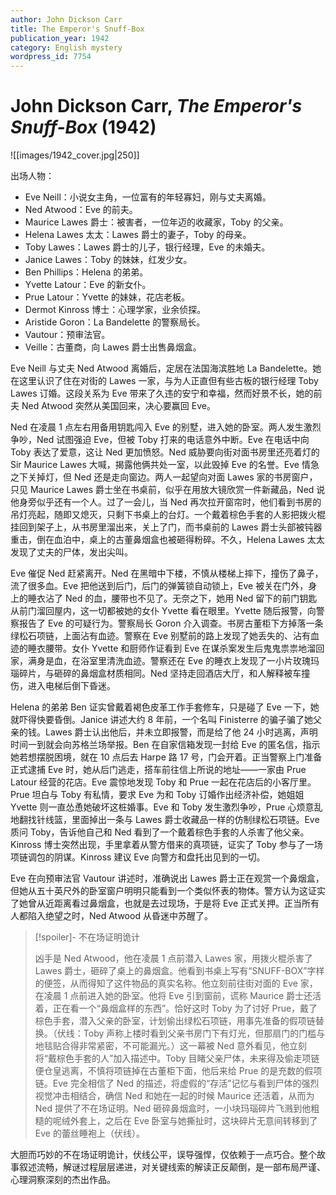 ```yaml
---
author: John Dickson Carr
title: The Emperor's Snuff-Box
publication_year: 1942
category: English mystery
wordpress_id: 7754
---
```


# John Dickson Carr, <i>The Emperor's Snuff-Box</i> (1942)

![[images/1942_cover.jpg|250]]

出场人物：
- Eve Neill：小说女主角，一位富有的年轻寡妇，刚与丈夫离婚。
- Ned Atwood：Eve 的前夫。
- Maurice Lawes 爵士：被害者，一位年迈的收藏家，Toby 的父亲。
- Helena Lawes 太太：Lawes 爵士的妻子，Toby 的母亲。
- Toby Lawes：Lawes 爵士的儿子，银行经理，Eve 的未婚夫。
- Janice Lawes：Toby 的妹妹，红发少女。
- Ben Phillips：Helena 的弟弟。
- Yvette Latour：Eve 的新女仆。
- Prue Latour：Yvette 的妹妹，花店老板。
- Dermot Kinross 博士：心理学家，业余侦探。
- Aristide Goron：La Bandelette 的警察局长。
- Vautour：预审法官。
- Veille：古董商，向 Lawes 爵士出售鼻烟盒。

Eve Neill 与丈夫 Ned Atwood 离婚后，定居在法国海滨胜地 La Bandelette。她在这里认识了住在对街的 Lawes 一家，与为人正直但有些古板的银行经理 Toby Lawes 订婚。这段关系为 Eve 带来了久违的安宁和幸福，然而好景不长，她的前夫 Ned Atwood 突然从美国回来，决心要赢回 Eve。

Ned 在凌晨 1 点左右用备用钥匙闯入 Eve 的别墅，进入她的卧室。两人发生激烈争吵，Ned 试图强迫 Eve，但被 Toby 打来的电话意外中断。Eve 在电话中向 Toby 表达了爱意，这让 Ned 更加愤怒。Ned 威胁要向街对面书房里还亮着灯的 Sir Maurice Lawes 大喊，揭露他俩共处一室，以此毁掉 Eve 的名誉。Eve 情急之下关掉灯，但 Ned 还是走向窗边。两人一起望向对面 Lawes 家的书房窗户，只见 Maurice Lawes 爵士坐在书桌前，似乎在用放大镜欣赏一件新藏品，Ned 说他身旁似乎还有一个人。过了一会儿，当 Ned 再次拉开窗帘时，他们看到书房的吊灯亮起，随即又熄灭，只剩下书桌上的台灯。一个戴着棕色手套的人影把拨火棍挂回到架子上，从书房里溜出来，关上了门，而书桌前的 Lawes 爵士头部被钝器重击，倒在血泊中，桌上的古董鼻烟盒也被砸得粉碎。不久，Helena Lawes 太太发现了丈夫的尸体，发出尖叫。

Eve 催促 Ned 赶紧离开。Ned 在黑暗中下楼，不慎从楼梯上摔下，撞伤了鼻子，流了很多血。Eve 把他送到后门，后门的弹簧锁自动锁上，Eve 被关在门外，身上的睡衣沾了 Ned 的血，腰带也不见了。无奈之下，她用 Ned 留下的前门钥匙从前门溜回屋内，这一切都被她的女仆 Yvette 看在眼里。Yvette 随后报警，向警察报告了 Eve 的可疑行为。警察局长 Goron 介入调查。书房古董柜下方掉落一条绿松石项链，上面沾有血迹。警察在 Eve 别墅前的路上发现了她丢失的、沾有血迹的睡衣腰带。女仆 Yvette 和厨师作证看到 Eve 在谋杀案发生后鬼鬼祟祟地溜回家，满身是血，在浴室里清洗血迹。警察还在 Eve 的睡衣上发现了一小片玫瑰玛瑙碎片，与砸碎的鼻烟盒材质相同。Ned 坚持走回酒店大厅，和人解释被车撞伤，进入电梯后倒下昏迷。

Helena 的弟弟 Ben 证实曾戴着褐色皮革工作手套修车，只是碰了 Eve 一下，她就吓得快要昏倒。Janice 讲述大约 8 年前，一个名叫 Finisterre 的骗子骗了她父亲的钱。Lawes 爵士认出他后，并未立即报警，而是给了他 24 小时逃离，声明时间一到就会向苏格兰场举报。Ben 在自家信箱发现一封给 Eve 的匿名信，指示她若想摆脱困境，就在 10 点后去 Harpe 路 17 号，门会开着。正当警察上门准备正式逮捕 Eve 时，她从后门逃走，搭车前往信上所说的地址——一家由 Prue Latour 经营的花店。Eve 震惊地发现 Toby 和 Prue 一起在花店后的小客厅里。Prue 坦白与 Toby 有私情，要求 Eve 为和 Toby 订婚作出经济补偿，她姐姐 Yvette 则一直怂恿她破坏这桩婚事。Eve 和 Toby 发生激烈争吵，Prue 心烦意乱地翻找针线篮，里面掉出一条与 Lawes 爵士收藏品一样的仿制绿松石项链。Eve 质问 Toby，告诉他自己和 Ned 看到了一个戴着棕色手套的人杀害了他父亲。Kinross 博士突然出现，手里拿着从警方借来的真项链，证实了 Toby 参与了一场项链调包的阴谋。Kinross 建议 Eve 向警方和盘托出见到的一切。

Eve 在向预审法官 Vautour 讲述时，准确说出 Lawes 爵士正在观赏一个鼻烟盒，但她从五十英尺外的卧室窗户明明只能看到一个类似怀表的物体。警方认为这证实了她曾从近距离看过鼻烟盒，也就是去过现场，于是将 Eve 正式关押。正当所有人都陷入绝望之时，Ned Atwood 从昏迷中苏醒了。

> [!spoiler]- 不在场证明诡计
> 
> 凶手是 Ned Atwood，他在凌晨 1 点前潜入 Lawes 家，用拨火棍杀害了 Lawes 爵士，砸碎了桌上的鼻烟盒。他看到书桌上写有“SNUFF-BOX”字样的便签，从而得知了这件物品的真实名称。他立刻前往街对面的 Eve 家，在凌晨 1 点前进入她的卧室。他将 Eve 引到窗前，谎称 Maurice 爵士还活着，正在看一个“鼻烟盒样的东西”。恰好这时 Toby 为了讨好 Prue，戴了棕色手套，潜入父亲的卧室，计划偷出绿松石项链，用事先准备的假项链替换。（伏线：Toby 声称上楼时看到父亲书房门下有灯光，但那扇门的门槛与地毯贴合得非常紧密，不可能漏光。）这一幕被 Ned 意外看见，他立刻将“戴棕色手套的人”加入描述中。Toby 目睹父亲尸体，未来得及偷走项链便仓皇逃离，不慎将项链掉在古董柜下面，他后来给 Prue 的是充数的假项链。Eve 完全相信了 Ned 的描述，将虚假的“存活”记忆与看到尸体的强烈视觉冲击相结合，确信 Ned 和她在一起的时候 Maurice 还活着，从而为 Ned 提供了不在场证明。Ned 砸碎鼻烟盒时，一小块玛瑙碎片飞溅到他粗糙的呢绒外套上，之后在 Eve 卧室与她撕扯时，这块碎片无意间转移到了 Eve 的蕾丝睡袍上（伏线）。

大胆而巧妙的不在场证明诡计，伏线公平，误导强悍，仅依赖于一点巧合。整个故事叙述流畅，解谜过程层层递进，对关键线索的解读正反颠倒，是一部布局严谨、心理洞察深刻的杰出作品。